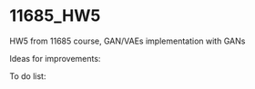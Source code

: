 # 11685_HW5
HW5 from 11685 course, GAN/VAEs implementation with GANs


Ideas for improvements:

To do list:


